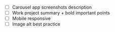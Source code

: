  - [ ] Carousel app screenshots description
 - [ ] Work project summary + bold important points
 - [ ] Mobile responsive
 - [ ] Image alt best practice
